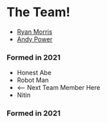 # The Team!

* [Ryan Morris](./ryan-morris.md)
* [Andy Power](./andy-power.md)
### Formed in 2021
* Honest Abe
* Robot Man
* <-- Next Team Member Here
* Nitin 
### Formed in 2021
